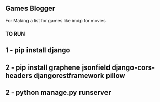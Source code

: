 ## Games Blogger

For Making a list for games like imdp for movies


### TO RUN

## 1 - pip install django 

## 2 - pip install graphene jsonfield django-cors-headers djangorestframework pillow

## 2 - python manage.py runserver
